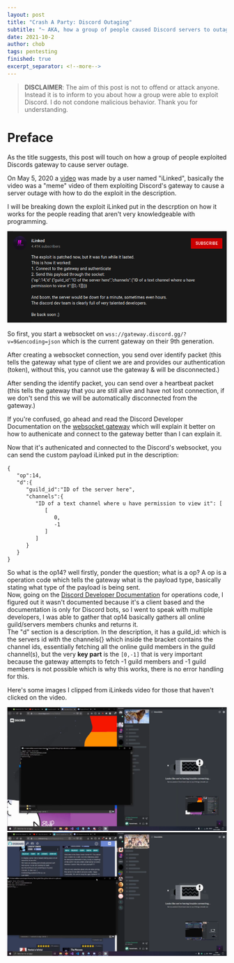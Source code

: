 ```yaml
---
layout: post
title: "Crash A Party: Discord Outaging"
subtitle: "~ AKA, how a group of people caused Discord servers to outage ~"
date: 2021-10-2
author: chob
tags: pentesting
finished: true
excerpt_separator: <!--more-->
---
```


> **DISCLAIMER**: The aim of this post is not to offend or attack anyone. Instead it is to inform to you about how a group were able to exploit Discord. I do not condone malicious behavior. Thank you for understanding.

# Preface
As the title suggests, this post will touch on how a group of people exploited Discords gateway to cause server outage. <!--more--> <br>

On May 5, 2020 a [video](https://www.youtube.com/watch?v=GA-tnZ8wlbY) was made by a user named "iLinked", basically the video was a "meme" video of them exploiting Discord's gateway to cause a server outage with how to do the exploit in the description.

I will be breaking down the exploit iLinked put in the descrption on how it works for the people reading that aren't very knowledgeable with programming.

<a href="/img/Crash-A-Party:-Discord-Outaging/w.png" target="_blank"><img class="centerImgMedium" src="/img/Crash-A-Party:-Discord-Outaging/w.png"></a> <br>

So first, you start a websocket on `wss://gateway.discord.gg/?v=9&encoding=json` which is the current gateway on their 9th generation. <br>

After creating a websocket connection, you send over identify packet (this tells the gateway what type of client we are and provides our authentication (token), without this, you cannot use the gateway & will be disconnected.) <br>

After sending the identify packet, you can send over a heartbeat packet (this tells the gateway that you are still alive and have not lost connection, if we don't send this we will be automatically disconnected from the gateway.) <br>

If you're confused, go ahead and read the Discord Developer Documentation on the [websocket gateway](https://discord.com/developers/docs/topics/gateway) which will explain it better on how to authenicate and connect to the gateway better than I can explain it. <br>

Now that it's authenicated and connected to the Discord's websocket, you can send the custom payload iLinked put in the description: <br>
```
{
   "op":14,
   "d":{
      "guild_id":"ID of the server here",
      "channels":{
         "ID of a text channel where u have permission to view it": [
            [
               0,
               -1
            ]
         ]
      }
   }
}
```
So what is the op14? well firstly, ponder the question; what is a op? A op is a operation code which tells the gateway what is the payload type, basically stating what type of the payload is being sent. <br>
Now, going on the [Discord Developer Documentation](https://discord.com/developers/docs/topics/opcodes-and-status-codes#gateway-opcodes) for operations code, I figured out it wasn't documented because it's a client based and the documentation is only for Discord bots, so I went to speak with multiple developers, I was able to gather that op14 basically gathers all online guild/servers members chunks and returns it. <br>
The "d" section is a description. In the description, it has a guild_id: which is the servers id with the channels{} which inside the bracket contains the channel ids, essentially fetching all the online guild members in the guild channel(s), but the very **key part** is the `[0,-1]` that is very important because the gateway attempts to fetch -1 guild members and -1 guild members is not possible which is why this works, there is no error handling for this. <br>

Here's some images I clipped from iLinkeds video for those that haven't clicked on the video. <br>

<a href="/img/Crash-A-Party:-Discord-Outaging/a.png" target="_blank"><img class="centerImgMedium" src="/img/Crash-A-Party:-Discord-Outaging/a.png"></a>
<a href="/img/Crash-A-Party:-Discord-Outaging/b.png" target="_blank"><img class="centerImgMedium" src="/img/Crash-A-Party:-Discord-Outaging/b.png"></a>
